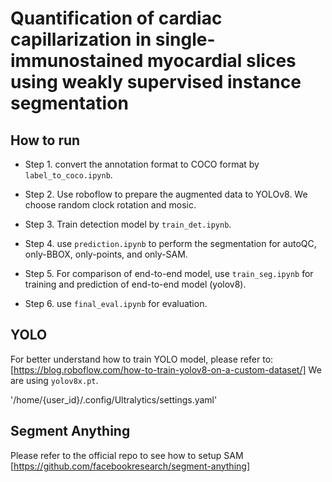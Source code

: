 # Quantification of cardiac capillarization in single-immunostained myocardial slices using weakly supervised instance segmentation




## How to run
- Step 1. convert the annotation format to COCO format by ``` label_to_coco.ipynb```.

- Step 2. Use roboflow to prepare the augmented data to YOLOv8. We choose random clock rotation and mosic.


- Step 3. Train detection model by ```train_det.ipynb```.

- Step 4. use ```prediction.ipynb``` to perform the segmentation for autoQC, only-BBOX, only-points, and only-SAM.

- Step 5. For comparison of end-to-end model, use ```train_seg.ipynb``` for training and prediction of end-to-end model (yolov8).


- Step 6. use ```final_eval.ipynb``` for evaluation.


## YOLO
For better understand how to train YOLO model, please refer to: [https://blog.roboflow.com/how-to-train-yolov8-on-a-custom-dataset/]
We are using ```yolov8x.pt```.

'/home/{user_id}/.config/Ultralytics/settings.yaml'

## Segment Anything
Please refer to the official repo to see how to setup SAM
[https://github.com/facebookresearch/segment-anything]
